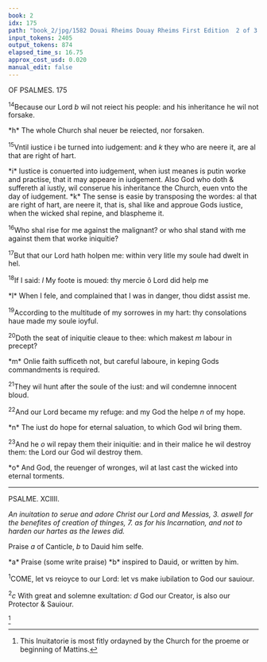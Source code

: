 ```yaml
---
book: 2
idx: 175
path: "book_2/jpg/1582 Douai Rheims Douay Rheims First Edition  2 of 3 1610 Old Testament.pdf-175.jpg"
input_tokens: 2405
output_tokens: 874
elapsed_time_s: 16.75
approx_cost_usd: 0.020
manual_edit: false
---
```

OF PSALMES. 175

<sup>14</sup>Because our Lord *b* wil not reiect his people: and his inheritance he wil not forsake.

<aside>*h* The whole Church shal neuer be reiected, nor forsaken.</aside>

<sup>15</sup>Vntil iustice i be turned into iudgement: and *k* they who are neere it, are al that are right of hart.

<aside>*i* Iustice is conuerted into iudgement, when iust meanes is putin worke and practise, that it may appeare in iudgement. Also God who doth & suffereth al iustly, wil conserue his inheritance the Church, euen vnto the day of iudgement. *k* The sense is easie by transposing the wordes: al that are right of hart, are neere it, that is, shal like and approue Gods iustice, when the wicked shal repine, and blaspheme it.</aside>

<sup>16</sup>Who shal rise for me against the malignant? or who shal stand with me against them that worke iniquitie?

<sup>17</sup>But that our Lord hath holpen me: within very litle my soule had dwelt in hel.

<sup>18</sup>If I said: *l* My foote is moued: thy mercie ô Lord did help me

<aside>*l* When I fele, and complained that I was in danger, thou didst assist me.</aside>

<sup>19</sup>According to the multitude of my sorrowes in my hart: thy consolations haue made my soule ioyful.

<sup>20</sup>Doth the seat of iniquitie cleaue to thee: which makest *m* labour in precept?

<aside>*m* Onlie faith sufficeth not, but careful laboure, in keping Gods commandments is required.</aside>

<sup>21</sup>They wil hunt after the soule of the iust: and wil condemne innocent bloud.

<sup>22</sup>And our Lord became my refuge: and my God the helpe *n* of my hope.

<aside>*n* The iust do hope for eternal saluation, to which God wil bring them.</aside>

<sup>23</sup>And he *o* wil repay them their iniquitie: and in their malice he wil destroy them: the Lord our God wil destroy them.

<aside>*o* And God, the reuenger of wronges, wil at last cast the wicked into eternal torments.</aside>

---

PSALME. XCIIII.

*An inuitation to serue and adore Christ our Lord and Messias, 3. aswell for the benefites of creation of thinges, 7. as for his Incarnation, and not to harden our hartes as the Iewes did.*

Praise *a* of Canticle, *b* to Dauid him selfe.

<aside>*a* Praise (some write praise) *b* inspired to Dauid, or written by him.</aside>

<sup>1</sup>COME, let vs reioyce to our Lord: let vs make iubilation to God our sauiour.

<sup>2</sup>*c* With great and solemne exultation: *d* God our Creator, is also our Protector & Sauiour.

[^1]

[^1]: This Inuitatorie is most fitly ordayned by the Church for the proeme or beginning of Mattins.